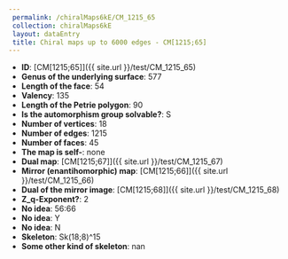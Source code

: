 ```yaml
--- 
 permalink: /chiralMaps6kE/CM_1215_65 
 collection: chiralMaps6kE
 layout: dataEntry
 title: Chiral maps up to 6000 edges - CM[1215;65]
---
```


- **ID**: [CM[1215;65]]({{ site.url }}/test/CM_1215_65)
- **Genus of the underlying surface**: 577
- **Length of the face**: 54
- **Valency**: 135
- **Length of the Petrie polygon**: 90
- **Is the automorphism group solvable?**: S
- **Number of vertices**: 18
- **Number of edges**: 1215
- **Number of faces**: 45
- **The map is self-**: none
- **Dual map**: [CM[1215;67]]({{ site.url }}/test/CM_1215_67)
- **Mirror (enantihomorphic) map**: [CM[1215;66]]({{ site.url }}/test/CM_1215_66)
- **Dual of the mirror image**: [CM[1215;68]]({{ site.url }}/test/CM_1215_68)
- **Z_q-Exponent?**: 2
- **No idea**:  56:66
- **No idea**: Y
- **No idea**: N
- **Skeleton**: Sk(18;8)^15
- **Some other kind of skeleton**: nan
